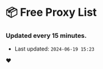 # :package: Free Proxy List
### Updated every 15 minutes.

- Last updated: `2024-06-19 15:23`

:heart:
